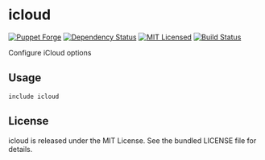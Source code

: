 icloud
==============

[![Puppet Forge](https://img.shields.io/puppetforge/v/halyard/icloud.svg)](https://forge.puppetlabs.com/halyard/icloud)
[![Dependency Status](https://img.shields.io/gemnasium/halyard/puppet-icloud.svg)](https://gemnasium.com/halyard/puppet-icloud)
[![MIT Licensed](https://img.shields.io/badge/license-MIT-green.svg)](https://tldrlegal.com/license/mit-license)
[![Build Status](https://img.shields.io/circleci/project/halyard/puppet-icloud.svg)](https://circleci.com/gh/halyard/puppet-icloud)

Configure iCloud options

## Usage

```puppet
include icloud
```

## License

icloud is released under the MIT License. See the bundled LICENSE file for details.

